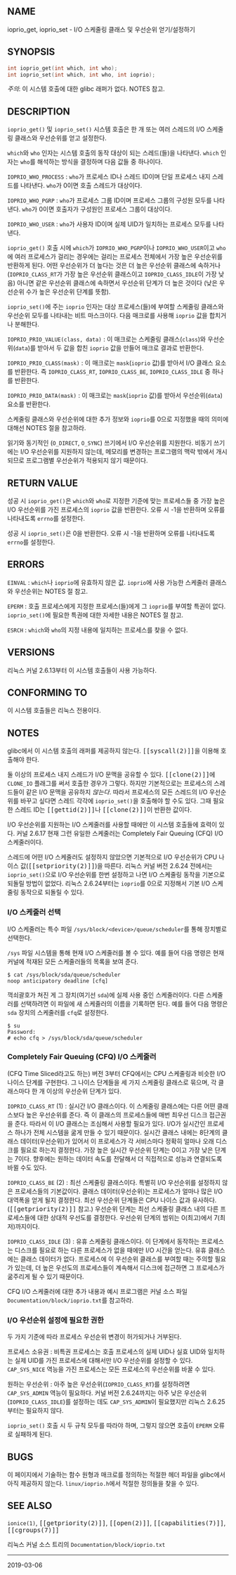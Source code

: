 ## NAME

ioprio_get, ioprio_set - I/O 스케줄링 클래스 및 우선순위 얻기/설정하기

## SYNOPSIS

```c
int ioprio_get(int which, int who);
int ioprio_set(int which, int who, int ioprio);
```

*주의*: 이 시스템 호출에 대한 glibc 래퍼가 없다. NOTES 참고.

## DESCRIPTION

`ioprio_get()` 및 `ioprio_set()` 시스템 호출은 한 개 또는 여러 스레드의 I/O 스케줄링 클래스와 우선순위를 얻고 설정한다.

`which`와 `who` 인자는 시스템 호출의 동작 대상이 되는 스레드(들)을 나타낸다. `which` 인자는 `who`를 해석하는 방식을 결정하며 다음 값들 중 하나이다.

`IOPRIO_WHO_PROCESS`
:   `who`가 프로세스 ID나 스레드 ID이며 단일 프로세스 내지 스레드를 나타낸다. `who`가 0이면 호출 스레드가 대상이다.

`IOPRIO_WHO_PGRP`
:   `who`가 프로세스 그룹 ID이며 프로세스 그룹의 구성원 모두를 나타낸다. `who`가 0이면 호출자가 구성원인 프로세스 그룹이 대상이다.

`IOPRIO_WHO_USER`
:   `who`가 사용자 ID이며 실제 UID가 일치하는 프로세스 모두를 나타낸다.

`ioprio_get()` 호출 시에 `which`가 `IOPRIO_WHO_PGRP`이나 `IOPRIO_WHO_USER`이고 `who`에 여러 프로세스가 걸리는 경우에는 걸리는 프로세스 전체에서 가장 높은 우선순위를 반환하게 된다. 어떤 우선순위가 더 높다는 것은 더 높은 우선순위 클래스에 속하거나 (`IOPRIO_CLASS_RT`가 가장 높은 우선순위 클래스이고 `IOPRIO_CLASS_IDLE`이 가장 낮음) 아니면 같은 우선순위 클래스에 속하면서 우선순위 단계가 더 높은 것이다 (낮은 우선순위 수가 높은 우선순위 단계를 뜻함).

`ioprio_set()`에 주는 `ioprio` 인자는 대상 프로세스(들)에 부여할 스케줄링 클래스와 우선순위 모두를 나타내는 비트 마스크이다. 다음 매크로를 사용해 `ioprio` 값을 합치거나 분해한다.

`IOPRIO_PRIO_VALUE(class, data)`
:   이 매크로는 스케줄링 클래스(`class`)와 우선순위(`data`)를 받아서 두 값을 합친 `ioprio` 값을 만들어 매크로 결과로 반환한다.

`IOPRIO_PRIO_CLASS(mask)`
:   이 매크로는 `mask`(`ioprio` 값)를 받아서 I/O 클래스 요소를 반환한다. 즉 `IOPRIO_CLASS_RT`, `IOPRIO_CLASS_BE`, `IOPRIO_CLASS_IDLE` 중 하나를 반환한다.

`IOPRIO_PRIO_DATA(mask)`
:   이 매크로는 `mask`(`ioprio` 값)를 받아서 우선순위(`data`) 요소를 반환한다.

스케줄링 클래스와 우선순위에 대한 추가 정보와 `ioprio`를 0으로 지정했을 때의 의미에 대해선 NOTES 절을 참고하라.

읽기와 동기적인 (`O_DIRECT`, `O_SYNC`) 쓰기에서 I/O 우선순위를 지원한다. 비동기 쓰기에는 I/O 우선순위를 지원하지 않는데, 메모리를 변경하는 프로그램의 맥락 밖에서 개시되므로 프로그램별 우선순위가 적용되지 않기 때문이다.

## RETURN VALUE

성공 시 `ioprio_get()`은 `which`와 `who`로 지정한 기준에 맞는 프로세스들 중 가장 높은 I/O 우선순위를 가진 프로세스의 `ioprio` 값을 반환한다. 오류 시 -1을 반환하며 오류를 나타내도록 `errno`를 설정한다.

성공 시 `ioprio_set()`은 0을 반환한다. 오류 시 -1을 반환하며 오류를 나타내도록 `errno`를 설정한다.

## ERRORS

`EINVAL`
:   `which`나 `ioprio`에 유효하지 않은 값. `ioprio`에 사용 가능한 스케줄러 클래스와 우선순위는 NOTES 절 참고.

`EPERM`
:   호출 프로세스에게 지정한 프로세스(들)에게 그 `ioprio`를 부여할 특권이 없다. `ioprio_set()`에 필요한 특권에 대한 자세한 내용은 NOTES 절 참고.

`ESRCH`
:   `which`와 `who`의 지정 내용에 일치하는 프로세스를 찾을 수 없다.

## VERSIONS

리눅스 커널 2.6.13부터 이 시스템 호출들이 사용 가능하다.

## CONFORMING TO

이 시스템 호출들은 리눅스 전용이다.

## NOTES

glibc에서 이 시스템 호출의 래퍼를 제공하지 않는다. <tt>[[syscall(2)]]</tt>을 이용해 호출해야 한다.

둘 이상의 프로세스 내지 스레드가 I/O 문맥을 공유할 수 있다. <tt>[[clone(2)]]</tt>에 `CLONE_IO` 플래그를 써서 호출한 경우가 그렇다. 하지만 기본적으로는 프로세스의 스레드들이 같은 I/O 문맥을 공유하지 *않는다*. 따라서 프로세스의 모든 스레드의 I/O 우선순위를 바꾸고 싶다면 스레드 각각에 `ioprio_set()`을 호출해야 할 수도 있다. 그때 필요한 스레드 ID는 <tt>[[gettid(2)]]</tt>나 <tt>[[clone(2)]]</tt>이 반환한 값이다.

I/O 우선순위를 지원하는 I/O 스케줄러를 사용할 때에만 이 시스템 호출들에 효력이 있다. 커널 2.6.17 현재 그런 유일한 스케줄러는 Completely Fair Queuing (CFQ) I/O 스케줄러이다.

스레드에 어떤 I/O 스케줄러도 설정하지 않았으면 기본적으로 I/O 우선순위가 CPU 나이스 값(<tt>[[setpriority(2)]]</tt>)을 따른다. 리눅스 커널 버전 2.6.24 전에서는 `ioprio_set()`으로 I/O 우선순위를 한번 설정하고 나면 I/O 스케줄링 동작을 기본으로 되돌릴 방법이 없었다. 리눅스 2.6.24부터는 `ioprio`를 0으로 지정해서 기본 I/O 스케줄링 동작으로 되돌릴 수 있다.

### I/O 스케줄러 선택

I/O 스케줄러는 특수 파일 `/sys/block/<device>/queue/scheduler`를 통해 장치별로 선택한다.

`/sys` 파일 시스템을 통해 현재 I/O 스케줄러를 볼 수 있다. 예를 들어 다음 명령은 현재 커널에 적재된 모든 스케줄러들의 목록을 보여 준다.

```text
$ cat /sys/block/sda/queue/scheduler
noop anticipatory deadline [cfq]
```

꺽쇠괄호가 쳐진 게 그 장치(여기선 `sda`)에 실제 사용 중인 스케줄러이다. 다른 스케줄러를 선택하려면 이 파일에 새 스케줄러의 이름을 기록하면 된다. 예를 들어 다음 명령은 `sda` 장치의 스케줄러를 `cfq`로 설정한다.

```text
$ su
Password:
# echo cfq > /sys/block/sda/queue/scheduler
```

### Completely Fair Queuing (CFQ) I/O 스케줄러

(CFQ Time Sliced라고도 하는) 버전 3부터 CFQ에서는 CPU 스케줄링과 비슷한 I/O 나이스 단계를 구현한다. 그 나이스 단계들을 세 가지 스케줄링 클래스로 묶으며, 각 클래스마다 한 개 이상의 우선순위 단계가 있다.

`IOPRIO_CLASS_RT` (1)
:   실시간 I/O 클래스이다. 이 스케줄링 클래스에는 다른 어떤 클래스보다 높은 우선순위를 준다. 즉 이 클래스의 프로세스들에 매번 최우선 디스크 접근권을 준다. 따라서 이 I/O 클래스는 조심해서 사용할 필요가 있다. I/O가 실시간인 프로세스 하나가 전체 시스템을 굶게 만들 수 있기 때문이다. 실시간 클래스 내에는 8단계의 클래스 데이터(우선순위)가 있어서 이 프로세스가 각 서비스마다 정확히 얼마나 오래 디스크를 필요로 하는지 결정한다. 가장 높은 실시간 우선순위 단계는 0이고 가장 낮은 단계는 7이다. 향후에는 원하는 데이터 속도를 전달해서 더 직접적으로 성능과 연결되도록 바뀔 수도 있다.

`IOPRIO_CLASS_BE` (2)
:   최선 스케줄링 클래스이다. 특별히 I/O 우선순위를 설정하지 않은 프로세스들의 기본값이다. 클래스 데이터(우선순위)는 프로세스가 얼마나 많은 I/O 대역폭을 얻게 될지 결정한다. 최선 우선순위 단계들은 CPU 나이스 값과 유사하다. (<tt>[[getpriority(2)]]</tt> 참고.) 우선순위 단계는 최선 스케줄링 클래스 내의 다른 프로세스들에 대한 상대적 우선도를 결정한다. 우선순위 단계의 범위는 0(최고)에서 7(최저)까지이다.

`IOPRIO_CLASS_IDLE` (3)
:   유휴 스케줄링 클래스이다. 이 단계에서 동작하는 프로세스는 디스크를 필요로 하는 다른 프로세스가 없을 때에만 I/O 시간을 얻는다. 유휴 클래스에는 클래스 데이터가 없다. 프로세스에 이 우선순위 클래스를 부여할 때는 주의할 필요가 있는데, 더 높은 우선도의 프로세스들이 계속해서 디스크에 접근하면 그 프로세스가 굶주리게 될 수 있기 때문이다.

CFQ I/O 스케줄러에 대한 추가 내용과 예시 프로그램은 커널 소스 파일 `Documentation/block/ioprio.txt`를 참고하라.

### I/O 우선순위 설정에 필요한 권한

두 가지 기준에 따라 프로세스 우선순위 변경이 허가되거나 거부된다.

프로세스 소유권
:   비특권 프로세스는 호출 프로세스의 실제 UID나 실효 UID와 일치하는 실제 UID를 가진 프로세스에 대해서만 I/O 우선순위를 설정할 수 있다. `CAP_SYS_NICE` 역능을 가진 프로세스는 모든 프로세스의 우선순위를 바꿀 수 있다.

원하는 우선순위
:   아주 높은 우선순위(`IOPRIO_CLASS_RT`)를 설정하려면 `CAP_SYS_ADMIN` 역능이 필요하다. 커널 버전 2.6.24까지는 아주 낮은 우선순위(`IOPRIO_CLASS_IDLE`)를 설정하는 데도 `CAP_SYS_ADMIN`이 필요했지만 리눅스 2.6.25부터는 필요하지 않다.

`ioprio_set()` 호출 시 두 규칙 모두를 따라야 하며, 그렇지 않으면 호출이 `EPERM` 오류로 실패하게 된다.

## BUGS

이 페이지에서 기술하는 함수 원형과 매크로를 정의하는 적절한 헤더 파일을 glibc에서 아직 제공하지 않는다. `linux/ioprio.h`에서 적절한 정의들을 찾을 수 있다.

## SEE ALSO

`ionice(1)`, <tt>[[getpriority(2)]]</tt>, <tt>[[open(2)]]</tt>, <tt>[[capabilities(7)]]</tt>, <tt>[[cgroups(7)]]</tt>

리눅스 커널 소스 트리의 `Documentation/block/ioprio.txt`

----

2019-03-06
